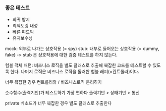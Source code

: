 ### 좋은 테스트
- 회귀 방지
- 리팩토링 내성
- 빠른 피드빅
- 유지보수성

mock: 외부로 나가는 상호작용 (= spy)
stub: 내부로 들어오는 상호작용 (= dummy, fake)
-> stub 은 상호작용에 대한 검증 테스트를 하지 않는다.

험블 객체 패턴: 비즈니스 로직을 별도 클래스로 추출해 복잡한 코드를 테스트할 수 있도록 한다. 나머지 로직은 비즈니스 로직을 둘러싼 험블 래퍼(=컨트롤러)이다.

너무 복잡한 경우 컨트롤러와 / 비즈니스로직 분리하자

순수함수(출력기반)가 테스트하기 가장 편하다
출력기반 > 상태기반 > 통신

private 베소드가 너무 복잡한 경우 별도 클래스로 추출한다
